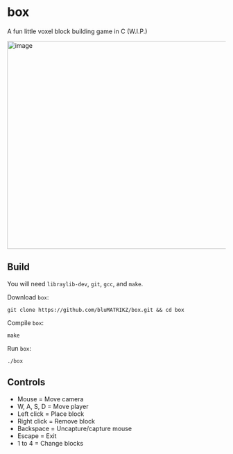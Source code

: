 # box
A fun little voxel block building game in C (W.I.P.)

<img width="640" height="480" alt="image" src="https://github.com/user-attachments/assets/72a8a782-b57f-470f-a848-3619b9931556" />

## Build
You will need `libraylib-dev`, `git`, `gcc`, and `make`.

Download `box`:
```
git clone https://github.com/bluMATRIKZ/box.git && cd box
```

Compile `box`:
```
make
```

Run `box`:
```
./box
```

## Controls
- Mouse = Move camera
- W, A, S, D = Move player
- Left click = Place block
- Right click = Remove block
- Backspace = Uncapture/capture mouse
- Escape = Exit
- 1 to 4 = Change blocks
